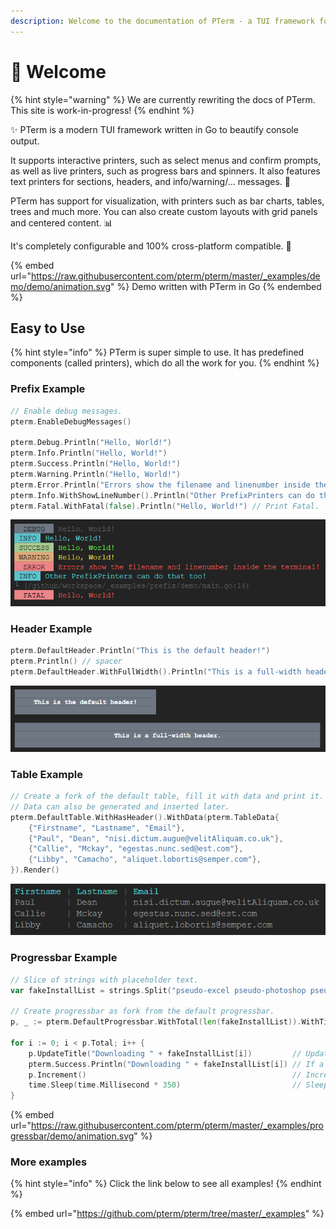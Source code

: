 ```yaml
---
description: Welcome to the documentation of PTerm - a TUI framework for Go
---
```


# 👋 Welcome

{% hint style="warning" %}
We are currently rewriting the docs of PTerm. This site is work-in-progress!
{% endhint %}

✨ PTerm is a modern TUI framework written in Go to beautify console output.

It supports interactive printers, such as select menus and confirm prompts, as well as live printers, such as progress bars and spinners. It also features text printers for sections, headers, and info/warning/... messages. 🦕

PTerm has support for visualization, with printers such as bar charts, tables, trees and much more. You can also create custom layouts with grid panels and centered content. 📊

It's completely configurable and 100% cross-platform compatible. 🚀

{% embed url="https://raw.githubusercontent.com/pterm/pterm/master/_examples/demo/demo/animation.svg" %}
Demo written with PTerm in Go
{% endembed %}

## Easy to Use

{% hint style="info" %}
PTerm is super simple to use. It has predefined components (called printers), which do all the work for you.
{% endhint %}

### Prefix Example

```go
// Enable debug messages.
pterm.EnableDebugMessages()

pterm.Debug.Println("Hello, World!")                                                // Print Debug.
pterm.Info.Println("Hello, World!")                                                 // Print Info.
pterm.Success.Println("Hello, World!")                                              // Print Success.
pterm.Warning.Println("Hello, World!")                                              // Print Warning.
pterm.Error.Println("Errors show the filename and linenumber inside the terminal!") // Print Error.
pterm.Info.WithShowLineNumber().Println("Other PrefixPrinters can do that too!")    // Print Error.
pterm.Fatal.WithFatal(false).Println("Hello, World!") // Print Fatal.
```

![](<.gitbook/assets/image (1).png>)

### Header Example

```go
pterm.DefaultHeader.Println("This is the default header!")
pterm.Println() // spacer
pterm.DefaultHeader.WithFullWidth().Println("This is a full-width header.")
```

![](.gitbook/assets/image.png)

### Table Example

```go
// Create a fork of the default table, fill it with data and print it.
// Data can also be generated and inserted later.
pterm.DefaultTable.WithHasHeader().WithData(pterm.TableData{
	{"Firstname", "Lastname", "Email"},
	{"Paul", "Dean", "nisi.dictum.augue@velitAliquam.co.uk"},
	{"Callie", "Mckay", "egestas.nunc.sed@est.com"},
	{"Libby", "Camacho", "aliquet.lobortis@semper.com"},
}).Render()
```

![](<.gitbook/assets/image (2).png>)

### Progressbar Example

```go
// Slice of strings with placeholder text.
var fakeInstallList = strings.Split("pseudo-excel pseudo-photoshop pseudo-chrome pseudo-outlook pseudo-explorer pseudo-dops pseudo-git pseudo-vsc pseudo-intellij pseudo-minecraft pseudo-scoop pseudo-chocolatey", " ")

// Create progressbar as fork from the default progressbar.
p, _ := pterm.DefaultProgressbar.WithTotal(len(fakeInstallList)).WithTitle("Downloading stuff").Start()

for i := 0; i < p.Total; i++ {
	p.UpdateTitle("Downloading " + fakeInstallList[i])         // Update the title of the progressbar.
	pterm.Success.Println("Downloading " + fakeInstallList[i]) // If a progressbar is running, each print will be printed above the progressbar.
	p.Increment()                                              // Increment the progressbar by one. Use Add(x int) to increment by a custom amount.
	time.Sleep(time.Millisecond * 350)                         // Sleep 350 milliseconds.
}
```

{% embed url="https://raw.githubusercontent.com/pterm/pterm/master/_examples/progressbar/demo/animation.svg" %}

### More examples

{% hint style="info" %}
Click the link below to see all examples!
{% endhint %}

{% embed url="https://github.com/pterm/pterm/tree/master/_examples" %}
